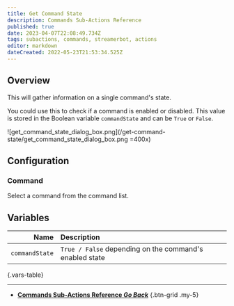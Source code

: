 ```yaml
---
title: Get Command State
description: Commands Sub-Actions Reference
published: true
date: 2023-04-07T22:08:49.734Z
tags: subactions, commands, streamerbot, actions
editor: markdown
dateCreated: 2022-05-23T21:53:34.525Z
---
```


## Overview
This will gather information on a single command's state.

You could use this to check if a command is enabled or disabled. This value is stored in the Boolean variable `commandState` and can be `True` or `False`.

![get_command_state_dialog_box.png](/get-command-state/get_command_state_dialog_box.png =400x)

## Configuration
### Command
Select a command from the command list.

## Variables
Name | Description
----:|:------------
`commandState` | `True / False` depending on the command's enabled state
{.vars-table}

---

- [<i class="mdi mdi-chevron-left"></i> **Commands Sub-Actions Reference *Go Back***](/Sub-Actions/Commands)
{.btn-grid .my-5}